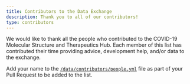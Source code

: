 ```yaml
---
title: Contributors to the Data Exchange
description: Thank you to all of our contributors!
type: contributors
---
```

We would like to thank all the people who contributed to the COVID-19 Molecular Structure and Therapeutics Hub. Each member of this list has contributed their time providing advice, development help, and/or data to the exchange.

Add your name to the [`/data/contributors/people.yml`](/data/contributors/people.yml) file as part of your Pull Request to be added to the list. 